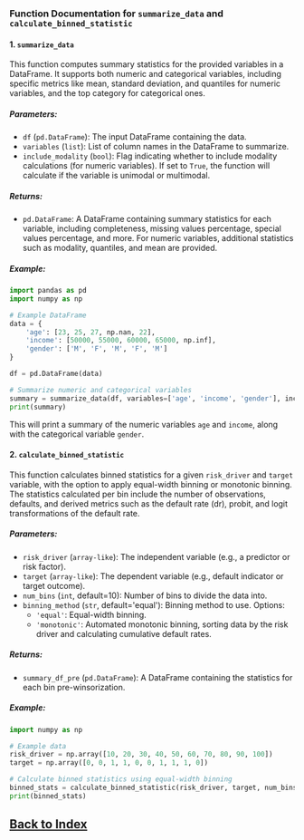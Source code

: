 ### Function Documentation for `summarize_data` and `calculate_binned_statistic`

#### 1. `summarize_data`

This function computes summary statistics for the provided variables in a DataFrame. It supports both numeric and categorical variables, including specific metrics like mean, standard deviation, and quantiles for numeric variables, and the top category for categorical ones.

##### **Parameters:**
- `df` (`pd.DataFrame`): The input DataFrame containing the data.
- `variables` (`list`): List of column names in the DataFrame to summarize.
- `include_modality` (`bool`): Flag indicating whether to include modality calculations (for numeric variables). If set to `True`, the function will calculate if the variable is unimodal or multimodal.

##### **Returns:**
- `pd.DataFrame`: A DataFrame containing summary statistics for each variable, including completeness, missing values percentage, special values percentage, and more. For numeric variables, additional statistics such as modality, quantiles, and mean are provided.

##### **Example:**

```python
import pandas as pd
import numpy as np

# Example DataFrame
data = {
    'age': [23, 25, 27, np.nan, 22],
    'income': [50000, 55000, 60000, 65000, np.inf],
    'gender': ['M', 'F', 'M', 'F', 'M']
}

df = pd.DataFrame(data)

# Summarize numeric and categorical variables
summary = summarize_data(df, variables=['age', 'income', 'gender'], include_modality=True)
print(summary)
```

This will print a summary of the numeric variables `age` and `income`, along with the categorical variable `gender`.

#### 2. `calculate_binned_statistic`

This function calculates binned statistics for a given `risk_driver` and `target` variable, with the option to apply equal-width binning or monotonic binning. The statistics calculated per bin include the number of observations, defaults, and derived metrics such as the default rate (dr), probit, and logit transformations of the default rate.

##### **Parameters:**
- `risk_driver` (`array-like`): The independent variable (e.g., a predictor or risk factor).
- `target` (`array-like`): The dependent variable (e.g., default indicator or target outcome).
- `num_bins` (`int`, default=10): Number of bins to divide the data into.
- `binning_method` (`str`, default='equal'): Binning method to use. Options:
  - `'equal'`: Equal-width binning.
  - `'monotonic'`: Automated monotonic binning, sorting data by the risk driver and calculating cumulative default rates.
  
##### **Returns:**
- `summary_df_pre` (`pd.DataFrame`): A DataFrame containing the statistics for each bin pre-winsorization.

##### **Example:**

```python
import numpy as np

# Example data
risk_driver = np.array([10, 20, 30, 40, 50, 60, 70, 80, 90, 100])
target = np.array([0, 0, 1, 1, 0, 0, 1, 1, 1, 0])

# Calculate binned statistics using equal-width binning
binned_stats = calculate_binned_statistic(risk_driver, target, num_bins=5, binning_method="equal")
print(binned_stats)
```


## [Back to Index](index.md)